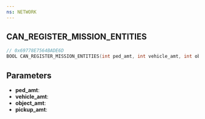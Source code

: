 ```yaml
---
ns: NETWORK
---
```

## CAN_REGISTER_MISSION_ENTITIES

```c
// 0x69778E7564BADE6D
BOOL CAN_REGISTER_MISSION_ENTITIES(int ped_amt, int vehicle_amt, int object_amt, int pickup_amt);
```

## Parameters
* **ped_amt**:
* **vehicle_amt**:
* **object_amt**:
* **pickup_amt**:
